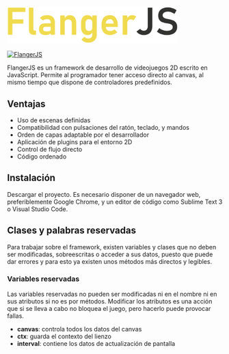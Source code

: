 <img width="400" src="assets/logo.png">

[![FlangerJS](https://img.shields.io/badge/version-v1.0.0-blue.svg)](https://flangerjs.org)

FlangerJS es un framework de desarrollo de videojuegos 2D escrito en JavaScript. Permite al programador tener acceso directo al canvas, al mismo tiempo que dispone de controladores predefinidos.

## Ventajas
- Uso de escenas definidas
- Compatibilidad con pulsaciones del ratón, teclado, y mandos
- Orden de capas adaptable por el desarrollador
- Aplicación de plugins para el entorno 2D
- Control de flujo directo
- Código ordenado

## Instalación
Descargar el proyecto. Es necesario disponer de un navegador web, preferiblemente Google Chrome, y un editor de código como Sublime Text 3 o Visual Studio Code.

## Clases y palabras reservadas
Para trabajar sobre el framework, existen variables y clases que no deben ser modificadas, sobreescritas o acceder a sus datos, puesto que puede dar errores y para esto ya existen unos métodos más directos y legibles.

### Variables reservadas
Las variables reservadas no pueden ser modificadas ni en el nombre ni en sus atributos si no es por métodos. Modificar los atributos es una acción que si se lleva a cabo no bloquea el juego, pero hacerlo puede provocar fallas.
- **canvas**: controla todos los datos del canvas
- **ctx**: guarda el contexto del lienzo
- **interval**: contiene los datos de actualización de pantalla
